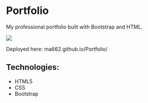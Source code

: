 # Portfolio
My professional portfolio built with Bootstrap and HTML.

![](port-screencap.jpg)

Deployed here: ma662.github.io/Portfolio/

## Technologies:
- HTML5
- CSS
- Bootstrap